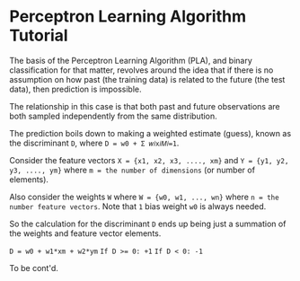 # Perceptron Learning Algorithm Tutorial

The basis of the Perceptron Learning Algorithm (PLA), and binary classification for that matter, revolves around the idea that if there is no assumption on how past (the training data) is related to the future (the test data), then prediction is impossible.

The relationship in this case is that both past and future observations are both sampled independently from the same distribution.

The prediction boils down to making a weighted estimate (guess), known as the discriminant `D`, where `D = w0 + Σ 𝑤𝑖x𝑖𝑀𝑖=1`.

Consider the feature vectors `X = {x1, x2, x3, ...., xm}` and `Y = {y1, y2, y3, ...., ym}` where `m = the number of dimensions` (or number of elements).

Also consider the weights `W` where `W = {w0, w1, ..., wn}` where `n = the number feature vectors`. Note that `1` bias weight `w0` is always needed.

So the calculation for the discriminant `D` ends up being just a summation of the weights and feature vector elements.

`D = w0 + w1*xm + w2*ym`
`If D >= 0: +1`
`If D < 0: -1`

To be cont'd.
